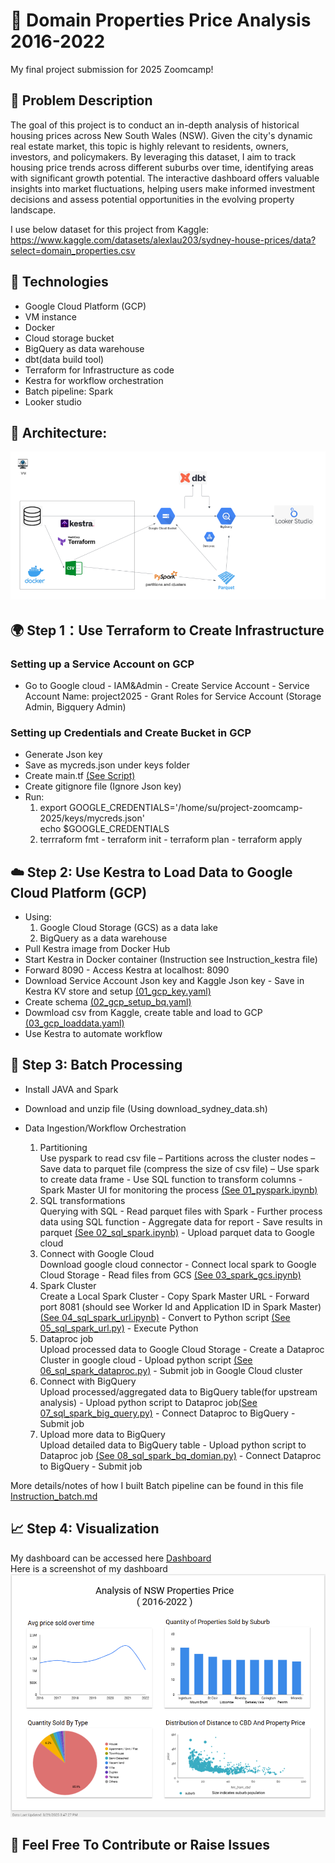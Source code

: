 # 🚀 Domain Properties Price Analysis 2016-2022
My final project submission for 2025 Zoomcamp!
## 📝 Problem Description
The goal of this project is to conduct an in-depth analysis of historical housing prices across New South Wales (NSW). Given the city's dynamic real estate market, this topic is highly relevant to residents, owners, investors, and policymakers. By leveraging this dataset, I aim to track housing price trends across different suburbs over time, identifying areas with significant growth potential. The interactive dashboard offers valuable insights into market fluctuations, helping users make informed investment decisions and assess potential opportunities in the evolving property landscape.

I use below dataset for this project from Kaggle:<br>
    https://www.kaggle.com/datasets/alexlau203/sydney-house-prices/data?select=domain_properties.csv

## 🔧 Technologies

* Google Cloud Platform (GCP)
* VM instance
* Docker
* Cloud storage bucket 
* BigQuery as data warehouse
* dbt(data build tool)
* Terraform for Infrastructure as code
* Kestra for workflow orchestration
* Batch pipeline: Spark
* Looker studio

## 🧱 Architecture:
![Architecture](architecture.png)

## 🌍 Step 1：Use Terraform to Create Infrastructure
### Setting up a Service Account on GCP
* Go to Google cloud - IAM&Admin - Create Service Account - Service Account Name: project2025 - Grant Roles for Service Account (Storage Admin, Bigquery Admin)
### Setting up Credentials and Create Bucket in GCP
* Generate Json key 
* Save as mycreds.json under keys folder
* Create main.tf [(See Script)](https://github.com/Alisasu3/project-zoomcamp-2025/blob/main/Terraform/main.tf) 
* Create gitignore file (Ignore Json key) 
* Run:
    1. export GOOGLE_CREDENTIALS='/home/su/project-zoomcamp-2025/keys/mycreds.json'<br>echo $GOOGLE_CREDENTIALS  
    2. terrraform fmt - terraform init - terraform plan - terraform apply

## ☁️ Step 2: Use Kestra to Load Data to Google Cloud Platform (GCP) 
* Using: 
    1. Google Cloud Storage (GCS) as a data lake 
    2. BigQuery as a data warehouse
* Pull Kestra image from Docker Hub
* Start Kestra in Docker container (Instruction see Instruction_kestra file)
* Forward 8090 - Access Kestra at localhost: 8090
* Download Service Account Json key and Kaggle Json key - Save in Kestra KV store and setup [(01_gcp_key.yaml)](https://github.com/Alisasu3/project-zoomcamp-2025/blob/main/Kestra/01_gcp_key.yaml)
* Create schema [(02_gcp_setup_bq.yaml)](https://github.com/Alisasu3/project-zoomcamp-2025/blob/main/Kestra/02_gcp_setup_bq.yaml)
* Dowmload csv from Kaggle, create table and load to GCP [(03_gcp_loaddata.yaml)](https://github.com/Alisasu3/project-zoomcamp-2025/blob/main/Kestra/03_gcp_loaddata.yaml) 
* Use Kestra to automate workflow 

## 🔄 Step 3: Batch Processing
* Install JAVA and Spark 
* Download and unzip file (Using download_sydney_data.sh)
* Data Ingestion/Workflow Orchestration 

    1. Partitioning<br>
    Use pyspark to read csv file – Partitions across the cluster nodes – Save data to parquet file (compress the size of csv file) – Use spark to create data frame - Use SQL function to transform columns - Spark Master UI for monitoring the process [(See 01_pyspark.ipynb)](https://github.com/Alisasu3/project-zoomcamp-2025/blob/main/Batch/code/01_pyspark.ipynb)
    2. SQL transformations<br>
    Querying with SQL - Read parquet files with Spark - Further process data using SQL function - Aggregate data for report - Save results in parquet [(See 02_sql_spark.ipynb)](https://github.com/Alisasu3/project-zoomcamp-2025/blob/main/Batch/code/02_sql_spark.ipynb) - Upload parquet data to Google cloud
    3. Connect with Google Cloud<br>
    Download google cloud connector - Connect local spark to Google Cloud Storage - Read files from GCS [(See 03_spark_gcs.ipynb)](https://github.com/Alisasu3/project-zoomcamp-2025/blob/main/Batch/code/03_spark_gcs.ipynb)
    4. Spark Cluster<br>
    Create a Local Spark Cluster - Copy Spark Master URL - Forward port 8081 (should see Worker Id and Application ID in Spark Master) [(See 04_sql_spark_url.ipynb)](https://github.com/Alisasu3/project-zoomcamp-2025/blob/main/Batch/code/04_sql_spark_url.ipynb) - Convert to Python script [(See 05_sql_spark_url.py)](https://github.com/Alisasu3/project-zoomcamp-2025/blob/main/Batch/code/05_sql_spark_url.py) - Execute Python
    5. Dataproc job<br>
    Upload processed data to Google Cloud Storage - Create a Dataproc Cluster in google cloud - Upload python script [(See 06_sql_spark_dataproc.py)](https://github.com/Alisasu3/project-zoomcamp-2025/blob/main/Batch/code/06_sql_spark_dataproc.py)  - Submit job in Google Cloud cluster
    6. Connect with BigQuery<br>
    Upload processed/aggregated data to BigQuery table(for upstream analysis) - Upload python script to Dataproc job[(See 07_sql_spark_big_query.py)](https://github.com/Alisasu3/project-zoomcamp-2025/blob/main/Batch/code/07_sql_spark_big_query.py) - Connect Dataproc to BigQuery - Submit job
    7. Upload more data to BigQuery<br>
    Upload detailed data to BigQuery table - Upload python script to Dataproc job [(See 08_sql_spark_bq_domian.py)](https://github.com/Alisasu3/project-zoomcamp-2025/blob/main/Batch/code/08_sql_spark_bq_domain.py) - Connect Dataproc to BigQuery - Submit job<br>

More details/notes of how I built Batch pipeline can be found in this file [Instruction_batch.md](https://github.com/Alisasu3/project-zoomcamp-2025/blob/main/Batch/code/Instruction_batch.md)
## 📈 Step 4: Visualization
My dashboard can be accessed here [Dashboard](https://lookerstudio.google.com/s/tvuljM4rBm8)<br>
Here is a screenshot of my dashboard
![dashboard](dashboard.png)

## 📩 Feel Free To Contribute or Raise Issues



